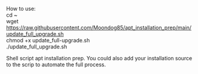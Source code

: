 How to use:
<br>cd ~</br>
wget https://raw.githubusercontent.com/Moondog85/apt_installation_prep/main/update_full_upgrade.sh
<br>chmod +x update_full-upgrade.sh</br>
./update_full_upgrade.sh

Shell script apt installation prep. You could also add your installation source to the scrip to automate the full process.
